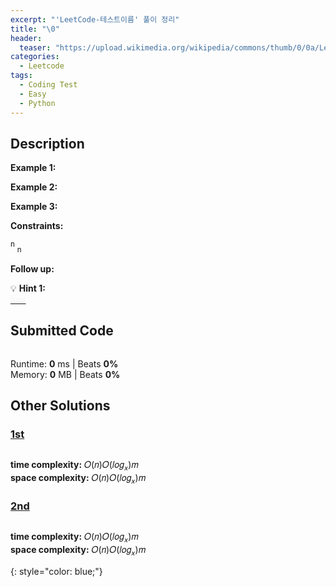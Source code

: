 ```yaml
---
excerpt: "'LeetCode-테스트이름' 풀이 정리"
title: "\0"
header:
  teaser: "https://upload.wikimedia.org/wikipedia/commons/thumb/0/0a/LeetCode_Logo_black_with_text.svg/458px-LeetCode_Logo_black_with_text.svg.png"
categories:
  - Leetcode
tags:
  - Coding Test
  - Easy
  - Python
---
```


## <i class="fa-solid fa-file-lines"></i> Description



**Example 1:**



**Example 2:**



**Example 3:**


**Constraints:**

<sup>n</sup>
<sub>n</sub>


**Follow up:** 

💡 **Hint 1:**   
<u><span style="color:#F5F5F5">hint</span></u>


## <i class="fa-solid fa-cloud-arrow-up"></i> Submitted Code

```python

```
<i class="fa-solid fa-clock"></i> Runtime: **0** ms \| Beats **0%**    
<i class="fa-solid fa-memory"></i> Memory: **0** MB \| Beats **0%**


## <i class="fa-solid fa-flask"></i> Other Solutions

### <a href="링크" target="_blank">1st</a>

```python

```
<i class="fa-solid fa-clock"></i> **time complexity:** 𝑂(𝑛)𝑂(𝑙𝑜𝑔<sub>𝑥</sub>)𝑚      
<i class="fa-solid fa-memory"></i> **space complexity:** 𝑂(𝑛)𝑂(𝑙𝑜𝑔<sub>𝑥</sub>)𝑚          

### <a href="링크" target="_blank">2nd</a>

```python

```
<i class="fa-solid fa-clock"></i> **time complexity:** 𝑂(𝑛)𝑂(𝑙𝑜𝑔<sub>𝑥</sub>)𝑚               
<i class="fa-solid fa-memory"></i> **space complexity:** 𝑂(𝑛)𝑂(𝑙𝑜𝑔<sub>𝑥</sub>)𝑚   



{: style="color: blue;"}